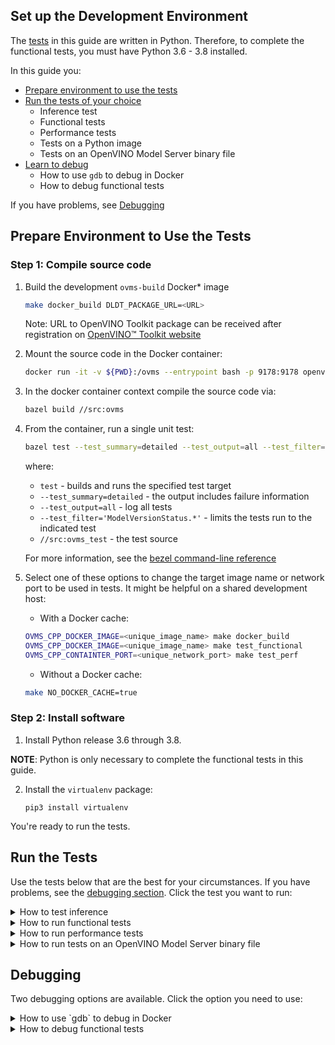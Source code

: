 ## Set up the Development Environment

The [tests](#run-the-tests) in this guide are written in Python. Therefore, to complete the functional tests, you must have Python 3.6 - 3.8 installed. 

In this guide you:

* <a href="#test-prep">Prepare environment to use the tests</a>
* <a href="#test-run">Run the tests of your choice</a>
	* Inference test
	* Functional tests
	* Performance tests
	* Tests on a Python image
	* Tests on an OpenVINO Model Server binary file
* <a href="#debug">Learn to debug</a>
	* How to use `gdb` to debug in Docker
	* How to debug functional tests
	
If you have problems, see <a href="#debug">Debugging</a>

## Prepare Environment to Use the Tests <a name="test-prep"></a>

### Step 1: Compile source code
1. Build the development `ovms-build` Docker* image
   ```bash
   make docker_build DLDT_PACKAGE_URL=<URL>
   ```
   Note: URL to OpenVINO Toolkit package can be received after registration on [OpenVINO™ Toolkit website](https://software.intel.com/en-us/openvino-toolkit/choose-download)
2. Mount the source code in the Docker container:
	```bash
	docker run -it -v ${PWD}:/ovms --entrypoint bash -p 9178:9178 openvino/model_server-build:latest 
	```

3. In the docker container context compile the source code via:
	```bash
	bazel build //src:ovms
	```

4. From the container, run a single unit test:
	```bash
	bazel test --test_summary=detailed --test_output=all --test_filter='ModelVersionStatus.*' //src:ovms_test
	```

	where:

	* `test` - builds and runs the specified test target
	* `--test_summary=detailed` - the output includes failure information 
	* `--test_output=all` - log all tests
	* `--test_filter='ModelVersionStatus.*'` - limits the tests run to the indicated test 
	* `//src:ovms_test` - the test source

	For more information, see the [bezel command-line reference](https://docs.bazel.build/versions/master/command-line-reference.html)
	
5. Select one of these options to change the target image name or network port to be used in tests. It might be helpful on a shared development host:

	* With a Docker cache:
	
	```bash
	OVMS_CPP_DOCKER_IMAGE=<unique_image_name> make docker_build
    OVMS_CPP_DOCKER_IMAGE=<unique_image_name> make test_functional
    OVMS_CPP_CONTAINTER_PORT=<unique_network_port> make test_perf
	```

	* Without a Docker cache:

	```bash
	make NO_DOCKER_CACHE=true
	```


### Step 2: Install software

1. Install Python release 3.6 through 3.8.
 
**NOTE**: Python is only necessary to complete the functional tests in this guide.

2. Install the `virtualenv` package:

	```
	pip3 install virtualenv
	```

You're ready to run the tests. 

## Run the Tests <a name="test-run"></a>

Use the tests below that are the best for your circumstances. If you have problems, see the <a href="#debug">debugging section</a>. Click the test you want to run:

<details><summary>How to test inference</summary>

1. Download an exemplary model [ResNet50-binary model](https://docs.openvinotoolkit.org/latest/omz_models_intel_resnet50_binary_0001_description_resnet50_binary_0001.html):

	```
	tests/performance/download_model.sh
	```

	The script stores the model in the user home folder. 

2. Start OVMS docker container with downloaded model

```bash
docker run -d -v ~/resnet50-binary:/models/resnet50-binary -p 9178:9178 openvino/model_server:latest \
--model_name resnet-binary --model_path /models/resnet50-binary --port 9178
```

3. The grpc client connects to the OpenVINO Model Server service that is running on port 9178.

	```bash
	make venv
	source .venv/bin/activate
    pip3 install -r example_client/client_requirements.txt
	python3 tests/performance/grpc_latency.py --images_numpy_path tests/performance/imgs.npy --labels_numpy_path tests/performance/labels.npy \
	--iteration 1000 --model_name resnet-binary --batchsize 1 --report_every 100 --input_name 0 --output_name 1463 --grpc_port 9178
	```

Where:

* `images_numpy_path tests/performance/imgs.npy` - the path to a numpy array. `imgs.npy` is the numpy array with a batch of input data.
* `labels_numpy_path tests/performance/labels.npy` - include a numpy array  named labels.npy. This array has image classification results with which the test dataset measures accuracy.
* `iteration 1000` - run the data 1000 times
* `batchsize 1` - batch size to be used in the inference request
* `report_every 10` - number of iterations followed by results summary report
* `input_name 0` - name of the deployed model input called "0"
* `output_name 1463` - name of the deployed model output called "1463"

</details>

<details><summary>How to run functional tests</summary>

The functional tests are written in Python. Therefore, to complete the tests in this section, you must have Python 3.6 - 3.8 installed. If you have trouble with these test, see the <a href="#debug">debugging section</a>.

```bash
make test_functional
``` 

Configuration options are:

* `IMAGE` - Docker image name for the tests.
* `TEST_DIR_CACHE` - Location from which models and test data are downloaded.
* `TEST_DIR` - Location to which models and test data are copied during tests.
* `TEST_DIR_CLEANUP` - Set to `True` to remove the directory under `TEST_DIR` after the tests.
* `LOG_LEVEL` - The log level.
* `BUILD_LOGS` - Path to save artifacts.
* `START_CONTAINER_COMMAND` - The command to start the OpeVINO Model Storage container.
* `CONTAINER_LOG_LINE` - The log line in the container that confirms the container started properly.

Add any configuration variables to the command line in this format:

```bash
export IMAGE="openvino/model_server:latest"
```

To make command repetition easier, create and store the configuration options in a file named `user_config.py`. Put this file in the main project directory.

Example:

```bash
os.environ["IMAGE"] = "openvino/model_server"
```
</details>

<details><summary>How to run performance tests</summary>

Automated tests are configured to use the ResNet50 model.    

```bash
make test_perf
Running latency test
[--] Starting iterations
[--] Iteration   100/ 1000; Current latency: 10.52ms; Average latency: 11.35ms
[--] Iteration   200/ 1000; Current latency: 10.99ms; Average latency: 11.03ms
[--] Iteration   300/ 1000; Current latency: 9.60ms; Average latency: 11.02ms
[--] Iteration   400/ 1000; Current latency: 10.20ms; Average latency: 10.93ms
[--] Iteration   500/ 1000; Current latency: 10.45ms; Average latency: 10.84ms
[--] Iteration   600/ 1000; Current latency: 10.70ms; Average latency: 10.82ms
[--] Iteration   700/ 1000; Current latency: 9.47ms; Average latency: 10.88ms
[--] Iteration   800/ 1000; Current latency: 10.70ms; Average latency: 10.83ms
[--] Iteration   900/ 1000; Current latency: 11.09ms; Average latency: 10.85ms
[--] Iterations:  1000; Final average latency: 10.86ms; Classification accuracy: 100.0%
``` 

```bash
make test_throughput
Running throughput test
[25] Starting iterations
[23] Starting iterations
.....
[11] Starting iterations
[24] Iterations:   500; Final average latency: 20.50ms; Classification accuracy: 100.0%
[25] Iterations:   500; Final average latency: 20.81ms; Classification accuracy: 100.0%
[6 ] Iterations:   500; Final average latency: 20.80ms; Classification accuracy: 100.0%
[26] Iterations:   500; Final average latency: 20.80ms; Classification accuracy: 100.0%
...
[11] Iterations:   500; Final average latency: 20.84ms; Classification accuracy: 100.0%

real	0m13.397s
user	1m22.277s
sys	0m39.333s
1076 FPS
``` 
</details>

<details><summary>How to run tests on an OpenVINO Model Server binary file</summary>

To run tests on an OpenVINO Model Server binary file, use export to specify the following variable in `user_config.py` or in the environment. 
Replace `"/home/example_path/ovms/bin/ovms"` with the path to your binary file:

```
os.environ["OVMS_BINARY_PATH"] = "/home/example_path/ovms/bin/ovms"
```

The following command executed in the of OpenVINO Model Server binary file should return paths to the unpacked `lib` directory included in `ovms.tar.gz` (`ovms/bin/./../lib`).
```
ldd ./ovms
```

Otherwise use export to specify the following variable in `user_config.py` file or in the environment:

```
os.environ["LD_LIBRARY_PATH"] = "<path to ovms libraries>"
```

</details>


## Debugging <a name="debug"></a>

Two debugging options are available. Click the option you need to use:

<details><summary>How to use `gdb` to debug in Docker</summary>

1. Build a project in a debug mode:
	```
	make docker_build BAZEL_BUILD_TYPE=dbg
	```

2. Run the container:
	```
	docker run -it --cap-add=SYS_PTRACE --security-opt seccomp=unconfined -v ${PWD}:/ovms -p 9178:9178 --entrypoint bash openvino/model_server-build:latest
	```
3.	Recompile the OpenVINO Model Server with debug symbols. For best results use the makefile parameter `BAZEL_BUILD_TYPE=dbg` to also build the dependencies in debug mode:
	```
	[root@72dc3b874772 ovms]# bazel build //src:ovms -c dbg
	[root@72dc3b874772 ovms]# gdb --args ./bazel-bin/src/ovms --model_name resnet --model_path /model
	```

For unit test debugging:
	```
	gdb --args ./bazel-bin/src/./ovms_test --gtest_filter='OvmsConfigTest.emptyInput'
	```

Enable fork follow mode when debugging forking tests:
	```
	# (in gdb cli)
	set follow-fork-mode child
	```
</details>
<details><summary>How to debug functional tests</summary>

Use OpenVINO Model Server build image because it installs the necessary tools.

1. Add the ENTRYPOINT line in Dockerfile.centos to:
	```
	ENTRYPOINT ["/bin/bash", "-c", "sleep 3600; echo 'Server started on port'; sleep 100000"]
	```

2. Build the project in debug mode:
	```
	make docker_build BAZEL_BUILD_TYPE=dbg
	```

3. Open a terminal.

4. Run a test in this terminal. Change `TEST_PATH` to point to the test you want to debug:
	```
	TEST_PATH=tests/functional/test_batching.py::TestBatchModelInference::test_run_inference_rest IMAGE=openvino/model_server-build:latest make test_functional
	```
	
5. Open a second terminal.

6. In this terminal identify the ID/hash of a running Docker container:
	```
	docker ps
	```

7. Use the ID to execute a new bash shell into this container and start gdb. Make sure the parameters you pass to the OpenVINO Model Server match the parameters in the test code:
	```
	docker exec -ti HASH bash
	[root@898d55a2aa56 src]# cd /ovms/bazel-bin/src/ ; gdb --args ./ovms  --model_name age_gender --model_path /opt/ml/age_gender --port 9000 --rest_port 5500 --log_level TRACE
	```

8. Open a third terminal.

9. In this terminal use the Docker container ID/hash to stop the sleep process that is preventing the tests from starting. These tests are waiting for stdout text "Server started on port":
	```
	docker exec -ti HASH bash
	[root@898d55a2aa56 src]# yum install psmisc
	...
	[root@898d55a2aa56 src]# killall sleep
	```

10. Return to the first terminal to debug the test execution.

</details>
